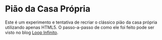 # Pião da Casa Própria
Este é um experimento e tentativa de recriar o clássico pião da casa própria utilizando apenas HTML5.
O passo-a-passo de como ele foi feito pode ser visto no blog [Loop Infinito](http://loopinfinito.com.br/2012/05/13/piao-da-casa-propria-em-css-3d/).